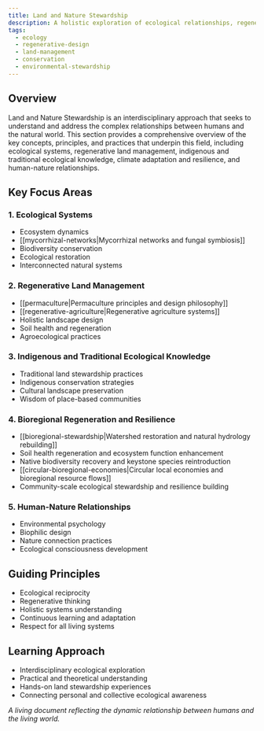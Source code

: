 ```yaml
---
title: Land and Nature Stewardship
description: A holistic exploration of ecological relationships, regenerative practices, and human-nature interconnectedness
tags:
  - ecology
  - regenerative-design
  - land-management
  - conservation
  - environmental-stewardship
---
```


## Overview

Land and Nature Stewardship is an interdisciplinary approach that seeks to understand and address the complex relationships between humans and the natural world. This section provides a comprehensive overview of the key concepts, principles, and practices that underpin this field, including ecological systems, regenerative land management, indigenous and traditional ecological knowledge, climate adaptation and resilience, and human-nature relationships.

## Key Focus Areas

### 1. Ecological Systems
- Ecosystem dynamics
- [[mycorrhizal-networks|Mycorrhizal networks and fungal symbiosis]]
- Biodiversity conservation
- Ecological restoration
- Interconnected natural systems

### 2. Regenerative Land Management
- [[permaculture|Permaculture principles and design philosophy]]
- [[regenerative-agriculture|Regenerative agriculture systems]]
- Holistic landscape design
- Soil health and regeneration
- Agroecological practices

### 3. Indigenous and Traditional Ecological Knowledge
- Traditional land stewardship practices
- Indigenous conservation strategies
- Cultural landscape preservation
- Wisdom of place-based communities

### 4. Bioregional Regeneration and Resilience
- [[bioregional-stewardship|Watershed restoration and natural hydrology rebuilding]]
- Soil health regeneration and ecosystem function enhancement
- Native biodiversity recovery and keystone species reintroduction
- [[circular-bioregional-economies|Circular local economies and bioregional resource flows]]
- Community-scale ecological stewardship and resilience building

### 5. Human-Nature Relationships
- Environmental psychology
- Biophilic design
- Nature connection practices
- Ecological consciousness development

## Guiding Principles
- Ecological reciprocity
- Regenerative thinking
- Holistic systems understanding
- Continuous learning and adaptation
- Respect for all living systems

## Learning Approach
- Interdisciplinary ecological exploration
- Practical and theoretical understanding
- Hands-on land stewardship experiences
- Connecting personal and collective ecological awareness

*A living document reflecting the dynamic relationship between humans and the living world.*
